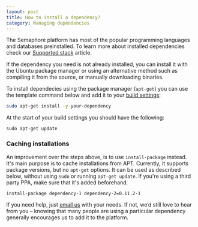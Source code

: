 ```yaml
---
layout: post
title: How to install a dependency?
category: Managing dependencies
---
```


The Semaphore platform has most of the popular programming languages and databases preinstalled. To learn more about installed dependencies check our [Supported stack](/docs/supported-stack.html) article.

If the dependency you need is not already installed, you can install it with the Ubuntu package manager or using an alternative method such as compiling it from the source, or manually downloading binaries.

To install dependecies using the package manager (`apt-get`) you can use the template command below and add it to your [build settings](/docs/customizing-build-commands.html):

```bash
sudo apt-get install -y your-dependency
```

At the start of your build settings you should have the following:

```
sudo apt-get update
```

### Caching installations

An improvement over the steps above, is to use `install-package` instead. It's
main purpose is to cache installations from APT. Currently, it supports package
versions, but no `apt-get` options. It can be used as described below, without
using `sudo` or running `apt-get update`. If you're using a third party PPA,
make sure that it's added beforehand.

```
install-package dependency-1 dependency-2=0.11.2-1
```

If you need help, just [email us](mailto:semaphore@renderedtext.com) with your needs. If not, we’d still love to hear from you – knowing that many people are using a particular dependency generally encourages us to add it to the platform.
